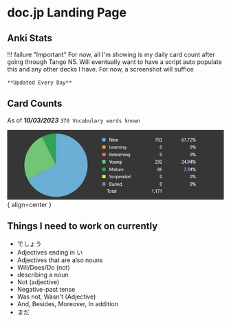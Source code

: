 # doc.jp Landing Page

## Anki Stats

!!! failure "Important"
    For now, all I'm showing is my daily card count after going through Tango N5. Will eventually want to have a script auto populate this and any other decks I have. For now, a screenshot will suffice

    **Updated Every Day**


## Card Counts

As of **_10/03/2023_** `378 Vocabulary words known`

![Card Counts](./assets/anki-stats/card-counts.png){ align=center }

## Things I need to work on currently

- でしょう
- Adjectives ending in い
- Adjectives that are also nouns
- Will/Does/Do (not)
- describing a noun
- Not (adjective)
- Negative-past tense
- Was not, Wasn't (Adjective)
- And, Besides, Moreover, In addition
- まだ